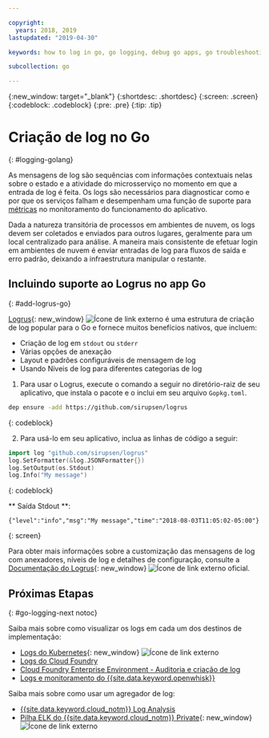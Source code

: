 ```yaml
---

copyright:
  years: 2018, 2019
lastupdated: "2019-04-30"

keywords: how to log in go, go logging, debug go apps, go troubleshooting, logrus go, go stdout

subcollection: go

---
```


{:new_window: target="_blank"}
{:shortdesc: .shortdesc}
{:screen: .screen}
{:codeblock: .codeblock}
{:pre: .pre}
{:tip: .tip}

# Criação de log no Go
{: #logging-golang}

As mensagens de log são sequências com informações contextuais nelas sobre o estado e a atividade do microsserviço no momento em que a entrada de log é feita. Os logs são necessários para diagnosticar como e por que os serviços falham e desempenham uma função de suporte para [métricas](/docs/go?topic=go-go-appmetrics) no monitoramento do funcionamento do aplicativo.

Dada a natureza transitória de processos em ambientes de nuvem, os logs devem ser coletados e enviados para outros lugares, geralmente para um local centralizado para análise. A maneira mais consistente de efetuar login em ambientes de nuvem é enviar entradas de log para fluxos de saída e erro padrão, deixando a infraestrutura manipular o restante.

## Incluindo suporte ao Logrus no app Go
{: #add-logrus-go}

[Logrus](https://github.com/sirupsen/logrus){: new_window} ![Ícone de link externo](../icons/launch-glyph.svg "Ícone de link externo") é uma estrutura de criação de log popular para o Go e fornece muitos benefícios nativos, que incluem: 
 * Criação de log em `stdout` ou `stderr`
 * Várias opções de anexação
 * Layout e padrões configuráveis de mensagem de log
 * Usando Níveis de log para diferentes categorias de log

1. Para usar o Logrus, execute o comando a seguir no diretório-raiz de seu aplicativo, que instala o pacote e o inclui em seu arquivo `Gopkg.toml`.
  ```bash
  dep ensure -add https://github.com/sirupsen/logrus
  ```
  {: codeblock}

2. Para usá-lo em seu aplicativo, inclua as linhas de código a seguir:
  ```go
  import log "github.com/sirupsen/logrus"
  log.SetFormatter(&log.JSONFormatter{})
  log.SetOutput(os.Stdout)
  log.Info("My message")
  ```
  {: codeblock}

  ** Saída Stdout **:
  ```
  {"level":"info","msg":"My message","time":"2018-08-03T11:05:02-05:00"}
  ```
  {: screen}

Para obter mais informações sobre a customização das mensagens de log com anexadores, níveis de log e detalhes de configuração, consulte a [Documentação do Logrus](https://godoc.org/gopkg.in/Sirupsen/logrus.v0){: new_window} ![Ícone de link externo](../icons/launch-glyph.svg "Ícone de link externo") oficial.

## Próximas Etapas
{: #go-logging-next notoc}

Saiba mais sobre como visualizar os logs em cada um dos destinos de implementação:
* [Logs do Kubernetes](https://kubernetes.io/docs/concepts/cluster-administration/logging/){: new_window} ![Ícone de link externo](../icons/launch-glyph.svg "Ícone de link externo")
* [Logs do Cloud Foundry](/docs/cli/reference/bluemix_cli?topic=cloud-cli-ibmcloud_cli#ibmcloud_app_logs)
* [Cloud Foundry Enterprise Environment - Auditoria e criação de log](/docs/cloud-foundry?topic=cloud-foundry-auditing-logging#auditing-logging)
* [Logs e monitoramento do {{site.data.keyword.openwhisk}}](/docs/openwhisk?topic=cloud-functions-openwhisk_logs#openwhisk_logs)

Saiba mais sobre como usar um agregador de log:
* [{{site.data.keyword.cloud_notm}} Log Analysis](/docs/services/CloudLogAnalysis?topic=cloudloganalysis-log_analysis_ov#log_analysis_ov)
* [Pilha ELK do {{site.data.keyword.cloud_notm}} Private](https://www.ibm.com/support/knowledgecenter/en/SSBS6K_2.1.0.2/manage_metrics/logging_elk.html){: new_window} ![Ícone de link externo](../icons/launch-glyph.svg "Ícone de link externo")
